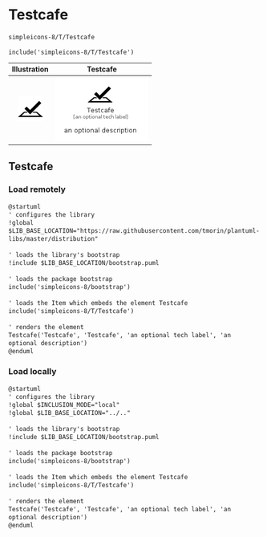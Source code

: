# Testcafe


```text
simpleicons-8/T/Testcafe
```

```text
include('simpleicons-8/T/Testcafe')
```



| Illustration | Testcafe |
| :---: | :---: |
| ![illustration for Illustration](../../simpleicons-8/T/Testcafe.png) | ![illustration for Testcafe](../../simpleicons-8/T/Testcafe.Local.png) |




## Testcafe

### Load remotely
```plantuml
@startuml
' configures the library
!global $LIB_BASE_LOCATION="https://raw.githubusercontent.com/tmorin/plantuml-libs/master/distribution"

' loads the library's bootstrap
!include $LIB_BASE_LOCATION/bootstrap.puml

' loads the package bootstrap
include('simpleicons-8/bootstrap')

' loads the Item which embeds the element Testcafe
include('simpleicons-8/T/Testcafe')

' renders the element
Testcafe('Testcafe', 'Testcafe', 'an optional tech label', 'an optional description')
@enduml
```

### Load locally
```plantuml
@startuml
' configures the library
!global $INCLUSION_MODE="local"
!global $LIB_BASE_LOCATION="../.."

' loads the library's bootstrap
!include $LIB_BASE_LOCATION/bootstrap.puml

' loads the package bootstrap
include('simpleicons-8/bootstrap')

' loads the Item which embeds the element Testcafe
include('simpleicons-8/T/Testcafe')

' renders the element
Testcafe('Testcafe', 'Testcafe', 'an optional tech label', 'an optional description')
@enduml
```

